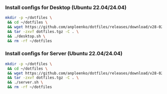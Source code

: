 ### Install configs for Desktop (Ubuntu 22.04/24.04)

```bash
mkdir -p ~/dotfiles \
 && cd ~/dotfiles \
 && wget https://github.com/anpleenko/dotfiles/releases/download/v28-02-2025-16h-04m-01s/dotfiles.tgz \
 && tar -zxvf dotfiles.tgz -C . \
 && ./desktop.sh \
 && rm -rf ~/dotfiles
```

### Install configs for Server (Ubuntu 22.04/24.04)

```bash
mkdir -p ~/dotfiles \
 && cd ~/dotfiles \
 && wget https://github.com/anpleenko/dotfiles/releases/download/v28-02-2025-16h-04m-01s/dotfiles.tgz \
 && tar -zxvf dotfiles.tgz -C . \
 && ./server.sh \
 && rm -rf ~/dotfiles
```
